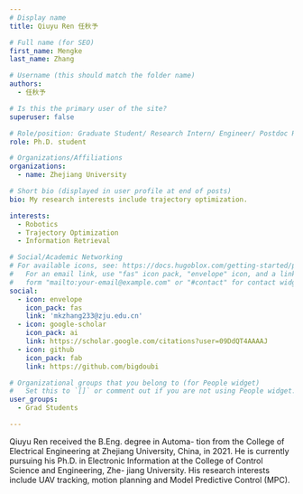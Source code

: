 ```yaml
---
# Display name
title: Qiuyu Ren 任秋予

# Full name (for SEO)
first_name: Mengke
last_name: Zhang

# Username (this should match the folder name)
authors:
  - 任秋予

# Is this the primary user of the site?
superuser: false

# Role/position: Graduate Student/ Research Intern/ Engineer/ Postdoc Researcher
role: Ph.D. student

# Organizations/Affiliations
organizations:
  - name: Zhejiang University

# Short bio (displayed in user profile at end of posts)
bio: My research interests include trajectory optimization.

interests:
  - Robotics
  - Trajectory Optimization
  - Information Retrieval

# Social/Academic Networking
# For available icons, see: https://docs.hugoblox.com/getting-started/page-builder/#icons
#   For an email link, use "fas" icon pack, "envelope" icon, and a link in the
#   form "mailto:your-email@example.com" or "#contact" for contact widget.
social:
  - icon: envelope
    icon_pack: fas
    link: 'mkzhang233@zju.edu.cn'
  - icon: google-scholar
    icon_pack: ai
    link: https://scholar.google.com/citations?user=09DdQT4AAAAJ
  - icon: github
    icon_pack: fab
    link: https://github.com/bigdoubi

# Organizational groups that you belong to (for People widget)
#   Set this to `[]` or comment out if you are not using People widget.
user_groups:
  - Grad Students

---
```


Qiuyu Ren received the B.Eng. degree in Automa-
tion from the College of Electrical Engineering at
Zhejiang University, China, in 2021. He is currently
pursuing his Ph.D. in Electronic Information at the
College of Control Science and Engineering, Zhe-
jiang University. His research interests include UAV
tracking, motion planning and Model Predictive Control (MPC).
